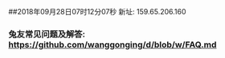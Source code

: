 ##2018年09月28日07时12分07秒 新址: 159.65.206.160
### 兔友常见问题及解答: https://github.com/wanggonging/d/blob/w/FAQ.md
